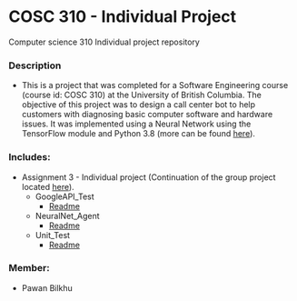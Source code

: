 # COSC 310 - Individual Project
Computer science 310 Individual project repository  
### Description
* This is a project that was completed for a Software Engineering course (course id: COSC 310) at the University of British Columbia. The objective of this project was to design a call center bot to help customers with diagnosing basic computer software and hardware issues. It was implemented using a Neural Network using the TensorFlow module and Python 3.8 (more can be found [here](https://github.com/COSC310-Team7/Pawan_IndividualProject/blob/master/Assignment3/NeuralNet_Agent/README.md)).
### Includes:
* Assignment 3 - Individual project (Continuation of the group project located [here](https://github.com/COSC310-Team7/Projects)).
    * GoogleAPI_Test
      * [Readme](https://github.com/COSC310-Team7/Pawan_IndividualProject/blob/master/Assignment3/GoogleAPI_Test/README.md)
    * NeuralNet_Agent
      * [Readme](https://github.com/COSC310-Team7/Pawan_IndividualProject/blob/master/Assignment3/NeuralNet_Agent/README.md)
    * Unit_Test
      * [Readme](https://github.com/COSC310-Team7/Pawan_IndividualProject/blob/master/Assignment3/Unit_Test/README.md)
### Member:
* Pawan Bilkhu
